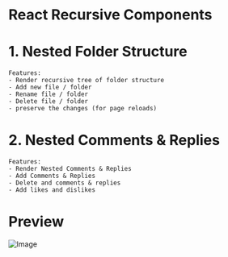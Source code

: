 # React Recursive Components

# 1. Nested Folder Structure
    Features:
    - Render recursive tree of folder structure
    - Add new file / folder
    - Rename file / folder
    - Delete file / folder
    - preserve the changes (for page reloads)

# 2. Nested Comments & Replies
    Features:
    - Render Nested Comments & Replies
    - Add Comments & Replies
    - Delete and comments & replies
    - Add likes and dislikes

# Preview 
![Image](https://github.com/user-attachments/assets/f901cae7-92ff-4801-9b71-7cab0909e04f)
